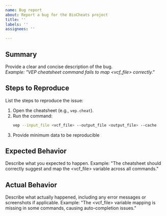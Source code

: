 ```yaml
---
name: Bug report
about: Report a bug for the BioCheats project
title: ''
labels: ''
assignees: ''

---
```


## Summary
Provide a clear and concise description of the bug.  
*Example: "VEP cheatsheet command fails to map <vcf_file> correctly."*

## Steps to Reproduce
List the steps to reproduce the issue:
1. Open the cheatsheet (e.g., `vep.cheat`).
2. Run the command:  
   ```sh
   vep --input_file <vcf_file> --output_file <output_file> --cache
3. Provide minimum data to be reproducible

## Expected Behavior
Describe what you expected to happen.
Example: "The cheatsheet should correctly suggest and map the <vcf_file> variable across all commands."

## Actual Behavior
Describe what actually happened, including any error messages or screenshots if applicable.
Example: "The <vcf_file> variable mapping is missing in some commands, causing auto-completion issues."
